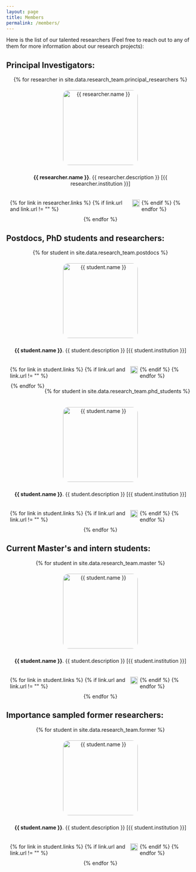 ```yaml
---
layout: page
title: Members
permalink: /members/
---
```


<style>
  .researcher-container {
      display: flex;
      flex-direction: column;
      align-items: center;
      text-align: center;
      margin: 10px;
  }

  .columns-container {
      display: flex;
      flex-wrap: wrap;
      justify-content: center;
  }

  .column {
      flex: 1 1 calc(33.333% - 40px);
      box-sizing: border-box;
      margin: 10px;
      display: flex;
      flex-direction: column;
      align-items: center;
      min-width: 150px;
  }

  .researcher-container img {
      width: 100%;
      max-width: 200px;
      height: 200px;
      object-fit: cover;
      border-radius: 15px;
      margin-bottom: 10px;
  }

  .researcher-links {
      display: flex;
      justify-content: center;
      margin-top: 10px;
  }

  .researcher-links a {
      margin-right: 5px;
  }

  @media (max-width: 768px) {
    .column {
        flex: 1 1 calc(50% - 40px);
    }
  }

  @media (max-width: 480px) {
    .column {
        flex: 1 1 100%;
    }
  }
</style>

Here is the list of our talented researchers (Feel free to reach out to any of them for more information about our research projects):

## Principal Investigators:
<div class="columns-container">
{% for researcher in site.data.research_team.principal_researchers %}
<div class="column">
  <div class="researcher-container">
    <img src="{{ researcher.image }}" alt="{{ researcher.name }}">
    <p><b>{{ researcher.name }}</b>. {{ researcher.description }} [{{ researcher.institution }}]</p>
  </div>
  <div class="researcher-links">
  {% for link in researcher.links %}
    {% if link.url and link.url != "" %}
      <a href="{{ link.url }}">
        <img src="{{ link.icon }}" alt="Link" style="width:20px;height:20px;display:inline-block;">
      </a>
    {% endif %}
  {% endfor %}
  </div>
</div>
{% endfor %}
</div>

## Postdocs, PhD students and researchers:
<div class="columns-container">
{% for student in site.data.research_team.postdocs %}
<div class="column">
  <div class="researcher-container">
    <img src="{{ student.image }}" alt="{{ student.name }}">
    <p><b>{{ student.name }}</b>. {{ student.description }} [{{ student.institution }}]</p>
  </div>
  <div class="researcher-links">
    {% for link in student.links %}
      {% if link.url and link.url != "" %}
        <a href="{{ link.url }}">
          <img src="{{ link.icon }}" alt="Link" style="width:20px;height:20px;display:inline-block;">
        </a>
      {% endif %}
    {% endfor %}
  </div>
</div>
{% endfor %}

{% for student in site.data.research_team.phd_students %}
<div class="column">
  <div class="researcher-container">
    <img src="{{ student.image }}" alt="{{ student.name }}">
    <p><b>{{ student.name }}</b>. {{ student.description }} [{{ student.institution }}]</p>
  </div>
  <div class="researcher-links">
    {% for link in student.links %}
      {% if link.url and link.url != "" %}
        <a href="{{ link.url }}">
          <img src="{{ link.icon }}" alt="Link" style="width:20px;height:20px;display:inline-block;">
        </a>
      {% endif %}
    {% endfor %}
  </div>
</div>
{% endfor %}
</div>

## Current Master's and intern students:
<div class="columns-container">
{% for student in site.data.research_team.master %}
<div class="column">
  <div class="researcher-container">
    <img src="{{ student.image }}" alt="{{ student.name }}">
    <p><b>{{ student.name }}</b>. {{ student.description }} [{{ student.institution }}]</p>
  </div>
  <div class="researcher-links">
    {% for link in student.links %}
      {% if link.url and link.url != "" %}
        <a href="{{ link.url }}">
          <img src="{{ link.icon }}" alt="Link" style="width:20px;height:20px;display:inline-block;">
        </a>
      {% endif %}
    {% endfor %}
  </div>
</div>
{% endfor %}
</div>



## Importance sampled former researchers:
<div class="columns-container">
{% for student in site.data.research_team.former %}
<div class="column">
  <div class="researcher-container">
    <img src="{{ student.image }}" alt="{{ student.name }}">
    <p><b>{{ student.name }}</b>. {{ student.description }} [{{ student.institution }}]</p>
  </div>
  <div class="researcher-links">
    {% for link in student.links %}
      {% if link.url and link.url != "" %}
        <a href="{{ link.url }}">
          <img src="{{ link.icon }}" alt="Link" style="width:20px;height:20px;display:inline-block;">
        </a>
      {% endif %}
    {% endfor %}
  </div>
</div>
{% endfor %}
</div>



